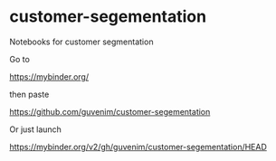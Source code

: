 # customer-segementation
Notebooks for customer segmentation

Go to

https://mybinder.org/

then paste 

https://github.com/guvenim/customer-segementation

Or just launch

https://mybinder.org/v2/gh/guvenim/customer-segementation/HEAD
